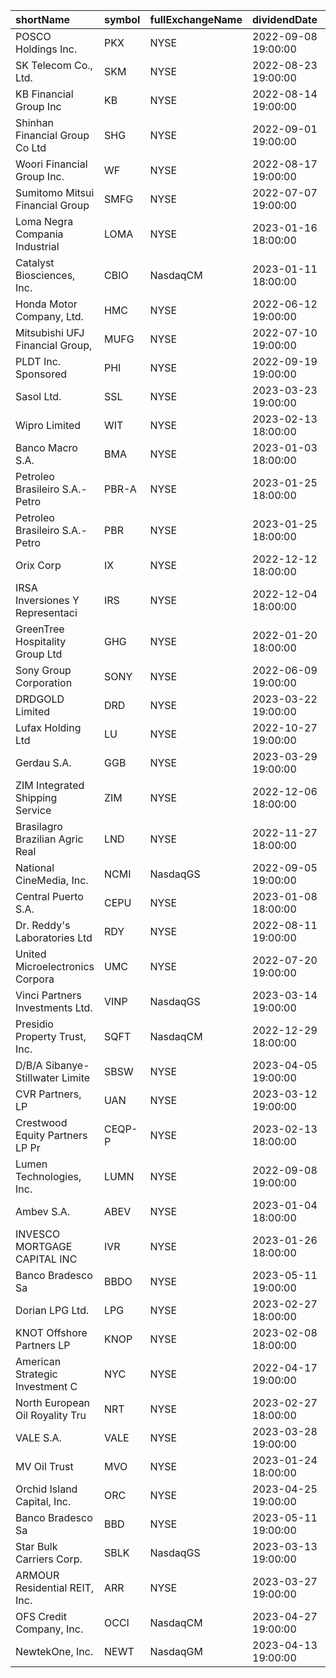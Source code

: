 | shortName                       | symbol   | fullExchangeName   | dividendDate        |   trailingAnnualDividendYield | averageAnalystRating   |   trailingPE |   trailingAnnualDividendRate |
|:--------------------------------|:---------|:-------------------|:--------------------|------------------------------:|:-----------------------|-------------:|-----------------------------:|
| POSCO Holdings Inc.             | PKX      | NYSE               | 2022-09-08 19:00:00 |                    200.77     | 1.0 - Strong Buy       |     8.1085   |                    12000     |
| SK Telecom Co., Ltd.            | SKM      | NYSE               | 2022-08-23 19:00:00 |                    165.256    |                        |    11.8304   |                     3320     |
| KB Financial Group Inc          | KB       | NYSE               | 2022-08-14 19:00:00 |                     81.4692   | 1.0 - Strong Buy       |     4.65863  |                     2950     |
| Shinhan Financial Group Co Ltd  | SHG      | NYSE               | 2022-09-01 19:00:00 |                     78.4276   | 3.0 - Hold             |     3.9389   |                     2065     |
| Woori Financial Group Inc.      | WF       | NYSE               | 2022-08-17 19:00:00 |                     45.4911   | 3.0 - Hold             |     2.77317  |                     1130     |
| Sumitomo Mitsui Financial Group | SMFG     | NYSE               | 2022-07-07 19:00:00 |                     28.6086   | 1.0 - Strong Buy       |     8.67033  |                      220     |
| Loma Negra Compania Industrial  | LOMA     | NYSE               | 2023-01-16 18:00:00 |                     18.873    | 3.0 - Hold             |    80.875    |                      117.956 |
| Catalyst Biosciences, Inc.      | CBIO     | NasdaqCM           | 2023-01-11 18:00:00 |                      6.62651  | 2.7 - Hold             |     0.512821 |                        1.43  |
| Honda Motor Company, Ltd.       | HMC      | NYSE               | 2022-06-12 19:00:00 |                      5.0221   | 1.7 - Buy              |     8.55705  |                      125     |
| Mitsubishi UFJ Financial Group, | MUFG     | NYSE               | 2022-07-10 19:00:00 |                      4.96743  | 1.0 - Strong Buy       |    26.25     |                       30.5   |
| PLDT Inc. Sponsored             | PHI      | NYSE               | 2022-09-19 19:00:00 |                      3.82796  | 1.0 - Strong Buy       |     7.91096  |                       89     |
| Sasol Ltd.                      | SSL      | NYSE               | 2023-03-23 19:00:00 |                      1.77288  | 1.0 - Strong Buy       |     4.08497  |                       21.7   |
| Wipro Limited                   | WIT      | NYSE               | 2023-02-13 18:00:00 |                      1.32159  | 4.7 - Sell             |    18.44     |                        6     |
| Banco Macro S.A.                | BMA      | NYSE               | 2023-01-03 18:00:00 |                      1.31945  | 3.5 - Hold             |    12.0667   |                       22.18  |
| Petroleo Brasileiro S.A.- Petro | PBR-A    | NYSE               | 2023-01-25 18:00:00 |                      1.26485  | 2.8 - Hold             |     1.62706  |                       11.156 |
| Petroleo Brasileiro S.A.- Petro | PBR      | NYSE               | 2023-01-25 18:00:00 |                      1.11784  | 2.7 - Hold             |     1.86592  |                       11.156 |
| Orix Corp                       | IX       | NYSE               | 2022-12-12 18:00:00 |                      1.09599  |                        |     8.59894  |                       89.4   |
| IRSA Inversiones Y Representaci | IRS      | NYSE               | 2022-12-04 18:00:00 |                      1.03518  | 2.0 - Buy              |              |                        5.414 |
| GreenTree Hospitality Group Ltd | GHG      | NYSE               | 2022-01-20 18:00:00 |                      0.848058 | 2.0 - Buy              |              |                        3.494 |
| Sony Group Corporation          | SONY     | NYSE               | 2022-06-09 19:00:00 |                      0.835921 | 1.6 - Buy              |    16.2387   |                       70     |
| DRDGOLD Limited                 | DRD      | NYSE               | 2023-03-22 19:00:00 |                      0.811908 | 2.0 - Buy              |    10.5857   |                        6     |
| Lufax Holding Ltd               | LU       | NYSE               | 2022-10-27 19:00:00 |                      0.806915 | 2.6 - Hold             |     3.4717   |                        1.517 |
| Gerdau S.A.                     | GGB      | NYSE               | 2023-03-29 19:00:00 |                      0.75625  | 2.0 - Buy              |     3.38621  |                        3.63  |
| ZIM Integrated Shipping Service | ZIM      | NYSE               | 2022-12-06 18:00:00 |                      0.704196 | 3.4 - Hold             |     0.55435  |                       16.95  |
| Brasilagro Brazilian Agric Real | LND      | NYSE               | 2022-11-27 18:00:00 |                      0.679036 |                        |     5.45455  |                        3.239 |
| National CineMedia, Inc.        | NCMI     | NasdaqGS           | 2022-09-05 19:00:00 |                      0.647059 | 2.5 - Buy              |              |                        0.11  |
| Central Puerto S.A.             | CEPU     | NYSE               | 2023-01-08 18:00:00 |                      0.586558 | 2.7 - Hold             |    30.9412   |                        2.88  |
| Dr. Reddy's Laboratories Ltd    | RDY      | NYSE               | 2022-08-11 19:00:00 |                      0.562008 | 2.0 - Buy              |    20.4566   |                       30     |
| United Microelectronics Corpora | UMC      | NYSE               | 2022-07-20 19:00:00 |                      0.432692 | 2.7 - Hold             |     8.5      |                        3.6   |
| Vinci Partners Investments Ltd. | VINP     | NasdaqGS           | 2023-03-14 19:00:00 |                      0.428914 | 2.0 - Buy              |    11.4156   |                        3.753 |
| Presidio Property Trust, Inc.   | SQFT     | NasdaqCM           | 2022-12-29 18:00:00 |                      0.320574 | 3.0 - Hold             |              |                        0.335 |
| D/B/A Sibanye-Stillwater Limite | SBSW     | NYSE               | 2023-04-05 19:00:00 |                      0.316302 | 2.2 - Buy              |     6.13534  |                        2.6   |
| CVR Partners, LP                | UAN      | NYSE               | 2023-03-12 19:00:00 |                      0.296323 | 3.0 - Hold             |     3.38925  |                       24.58  |
| Crestwood Equity Partners LP Pr | CEQP-P   | NYSE               | 2023-02-13 18:00:00 |                      0.292737 |                        |              |                        2.62  |
| Lumen Technologies, Inc.        | LUMN     | NYSE               | 2022-09-08 19:00:00 |                      0.289575 | 3.4 - Hold             |              |                        0.75  |
| Ambev S.A.                      | ABEV     | NYSE               | 2023-01-04 18:00:00 |                      0.287547 | 2.5 - Buy              |    15.0556   |                        0.762 |
| INVESCO MORTGAGE CAPITAL INC    | IVR      | NYSE               | 2023-01-26 18:00:00 |                      0.279783 | 3.6 - Underperform     |              |                        3.1   |
| Banco Bradesco Sa               | BBDO     | NYSE               | 2023-05-11 19:00:00 |                      0.278924 |                        |     6.30556  |                        0.622 |
| Dorian LPG Ltd.                 | LPG      | NYSE               | 2023-02-27 18:00:00 |                      0.273768 | 2.6 - Hold             |     6.61765  |                        5.5   |
| KNOT Offshore Partners LP       | KNOP     | NYSE               | 2023-02-08 18:00:00 |                      0.255395 | 2.5 - Buy              |     2.85075  |                        1.586 |
| American Strategic Investment C | NYC      | NYSE               | 2022-04-17 19:00:00 |                      0.255048 | 3.0 - Hold             |              |                        2.4   |
| North European Oil Royality Tru | NRT      | NYSE               | 2023-02-27 18:00:00 |                      0.254438 |                        |     4.41004  |                        2.58  |
| VALE S.A.                       | VALE     | NYSE               | 2023-03-28 19:00:00 |                      0.250519 | 2.4 - Buy              |     4.50578  |                        3.863 |
| MV Oil Trust                    | MVO      | NYSE               | 2023-01-24 18:00:00 |                      0.248045 |                        |     5.59884  |                        2.22  |
| Orchid Island Capital, Inc.     | ORC      | NYSE               | 2023-04-25 19:00:00 |                      0.246514 | 3.0 - Hold             |              |                        2.475 |
| Banco Bradesco Sa               | BBD      | NYSE               | 2023-05-11 19:00:00 |                      0.242023 | 2.7 - Hold             |     7.41667  |                        0.622 |
| Star Bulk Carriers Corp.        | SBLK     | NasdaqGS           | 2023-03-13 19:00:00 |                      0.241477 | 1.7 - Buy              |     3.97398  |                        5.1   |
| ARMOUR Residential REIT, Inc.   | ARR      | NYSE               | 2023-03-27 19:00:00 |                      0.239044 | 3.2 - Hold             |              |                        1.2   |
| OFS Credit Company, Inc.        | OCCI     | NasdaqCM           | 2023-04-27 19:00:00 |                      0.237581 | 1.0 - Strong Buy       |              |                        2.2   |
| NewtekOne, Inc.                 | NEWT     | NasdaqGM           | 2023-04-13 19:00:00 |                      0.22578  | 3.0 - Hold             |     9.23256  |                        2.75  |
